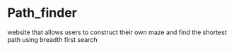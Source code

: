 # Path_finder
website that allows users to construct their own maze and find the shortest path using breadth first search
